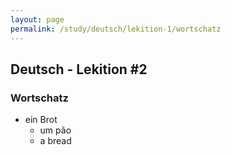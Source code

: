 ```yaml
---
layout: page
permalink: /study/deutsch/lekition-1/wortschatz
---
```


## Deutsch - Lekition #2

### Wortschatz

* ein Brot
  * um pão
  * a bread
